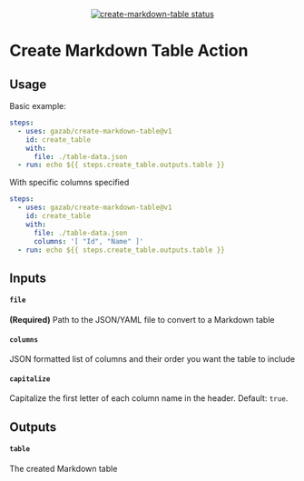 <p align="center">
  <a href="https://github.com/gazab/create-markdown-table/actions"><img alt="create-markdown-table status" src="https://github.com/gazab/create-markdown-table/workflows/build-test/badge.svg"></a>
</p>

# Create Markdown Table Action

## Usage

Basic example:
```yaml
steps:
  - uses: gazab/create-markdown-table@v1
    id: create_table
    with:
      file: ./table-data.json
  - run: echo ${{ steps.create_table.outputs.table }}

```

With specific columns specified
```yaml
steps:
  - uses: gazab/create-markdown-table@v1
    id: create_table
    with:
      file: ./table-data.json
      columns: '[ "Id", "Name" ]'
  - run: echo ${{ steps.create_table.outputs.table }}

```
## Inputs

#### `file`
**(Required)** Path to the JSON/YAML file to convert to a Markdown table

#### `columns`
JSON formatted list of columns and their order you want the table to include

#### `capitalize`
Capitalize the first letter of each column name in the header. Default: `true`.

## Outputs

#### `table`
The created Markdown table
